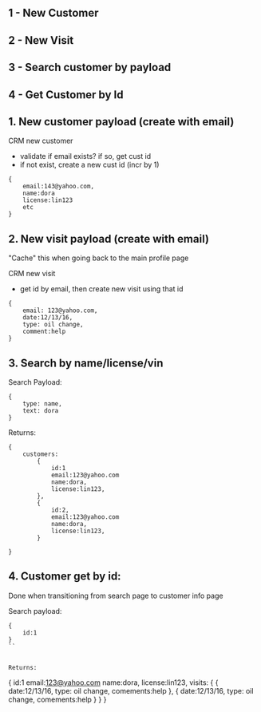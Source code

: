 ## 1 - New Customer
## 2 - New Visit
## 3 - Search customer by payload
## 4 - Get Customer by Id

## 1. New customer payload (create with email)
CRM new customer
- validate if email exists? if so, get cust id
- if not exist, create a new cust id (incr by 1)

```
{
    email:143@yahoo.com,
    name:dora
    license:lin123
    etc
}
```

## 2. New visit payload (create with email)
"Cache" this when going back to the main profile page

CRM new visit
- get id by email, then create new visit using that id

```
{
    email: 123@yahoo.com,
    date:12/13/16,
    type: oil change,
    comment:help    
}
```


## 3. Search by name/license/vin
Search Payload:

```
{
    type: name,
    text: dora
}

```

Returns:
```
{ 
    customers: 
        {
            id:1
            email:123@yahoo.com
            name:dora,
            license:lin123,
        },
        {
            id:2,
            email:123@yahoo.com
            name:dora,
            license:lin123,
        }
 
}
```

## 4. Customer get by id:
Done when transitioning from search page to customer info page

Search payload:
```
{
    id:1
}
``


Returns:
```
{
    id:1
    email:123@yahoo.com
    name:dora,
    license:lin123,
    visits:
            {
                {
                    date:12/13/16,
                    type: oil change,
                    comements:help
                },
                {
                    date:12/13/16,
                    type: oil change,
                    comements:help
                }
            }
}
```            

